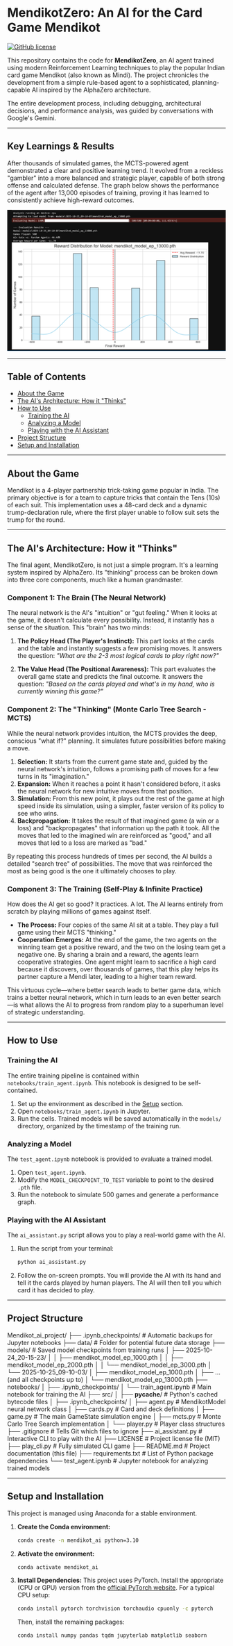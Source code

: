 # MendikotZero: An AI for the Card Game Mendikot

[![GitHub license](https://img.shields.io/badge/license-MIT-blue.svg)](https://github.com/beeth73/Mendikot_ai_project/blob/main/LICENSE)

This repository contains the code for **MendikotZero**, an AI agent trained using modern Reinforcement Learning techniques to play the popular Indian card game Mendikot (also known as Mindi). The project chronicles the development from a simple rule-based agent to a sophisticated, planning-capable AI inspired by the AlphaZero architecture.

The entire development process, including debugging, architectural decisions, and performance analysis, was guided by conversations with Google's Gemini.

---

## Key Learnings & Results
After thousands of simulated games, the MCTS-powered agent demonstrated a clear and positive learning trend. It evolved from a reckless "gambler" into a more balanced and strategic player, capable of both strong offense and calculated defense. The graph below shows the performance of the agent after 13,000 episodes of training, proving it has learned to consistently achieve high-reward outcomes.

![AI Performance at 13,000 Episodes](graph.png)



---

## Table of Contents
- [About the Game](#about-the-game)
- [The AI's Architecture: How it "Thinks"](#the-ais-architecture-how-it-thinks)
- [How to Use](#how-to-use)
  - [Training the AI](#training-the-ai)
  - [Analyzing a Model](#analyzing-a-model)
  - [Playing with the AI Assistant](#playing-with-the-ai-assistant)
- [Project Structure](#project-structure)
- [Setup and Installation](#setup-and-installation)

---

## About the Game
Mendikot is a 4-player partnership trick-taking game popular in India. The primary objective is for a team to capture tricks that contain the Tens (10s) of each suit. This implementation uses a 48-card deck and a dynamic trump-declaration rule, where the first player unable to follow suit sets the trump for the round.

---

## The AI's Architecture: How it "Thinks"

The final agent, MendikotZero, is not just a simple program. It's a learning system inspired by AlphaZero. Its "thinking" process can be broken down into three core components, much like a human grandmaster.

### Component 1: The Brain (The Neural Network)
The neural network is the AI's "intuition" or "gut feeling." When it looks at the game, it doesn't calculate every possibility. Instead, it instantly has a sense of the situation. This "brain" has two minds:

1.  **The Policy Head (The Player's Instinct):** This part looks at the cards and the table and instantly suggests a few promising moves. It answers the question: *"What are the 2-3 most logical cards to play right now?"*

2.  **The Value Head (The Positional Awareness):** This part evaluates the overall game state and predicts the final outcome. It answers the question: *"Based on the cards played and what's in my hand, who is currently winning this game?"*

### Component 2: The "Thinking" (Monte Carlo Tree Search - MCTS)
While the neural network provides intuition, the MCTS provides the deep, conscious "what if?" planning. It simulates future possibilities before making a move.

1.  **Selection:** It starts from the current game state and, guided by the neural network's intuition, follows a promising path of moves for a few turns in its "imagination."
2.  **Expansion:** When it reaches a point it hasn't considered before, it asks the neural network for new intuitive moves from that position.
3.  **Simulation:** From this new point, it plays out the rest of the game at high speed inside its simulation, using a simpler, faster version of its policy to see who wins.
4.  **Backpropagation:** It takes the result of that imagined game (a win or a loss) and "backpropagates" that information up the path it took. All the moves that led to the imagined win are reinforced as "good," and all moves that led to a loss are marked as "bad."

By repeating this process hundreds of times per second, the AI builds a detailed "search tree" of possibilities. The move that was reinforced the most as being good is the one it ultimately chooses to play.

### Component 3: The Training (Self-Play & Infinite Practice)
How does the AI get so good? It practices. A lot.
The AI learns entirely from scratch by playing millions of games against itself.

- **The Process:** Four copies of the same AI sit at a table. They play a full game using their MCTS "thinking."
- **Cooperation Emerges:** At the end of the game, the two agents on the winning team get a positive reward, and the two on the losing team get a negative one. By sharing a brain and a reward, the agents learn cooperative strategies. One agent might learn to sacrifice a high card because it discovers, over thousands of games, that this play helps its partner capture a Mendi later, leading to a higher team reward.

This virtuous cycle—where better search leads to better game data, which trains a better neural network, which in turn leads to an even better search—is what allows the AI to progress from random play to a superhuman level of strategic understanding.

---

## How to Use

### Training the AI
The entire training pipeline is contained within `notebooks/train_agent.ipynb`. This notebook is designed to be self-contained.

1.  Set up the environment as described in the [Setup](#setup-and-installation) section.
2.  Open `notebooks/train_agent.ipynb` in Jupyter.
3.  Run the cells. Trained models will be saved automatically in the `models/` directory, organized by the timestamp of the training run.

### Analyzing a Model
The `test_agent.ipynb` notebook is provided to evaluate a trained model.

1.  Open `test_agent.ipynb`.
2.  Modify the `MODEL_CHECKPOINT_TO_TEST` variable to point to the desired `.pth` file.
3.  Run the notebook to simulate 500 games and generate a performance graph.

### Playing with the AI Assistant
The `ai_assistant.py` script allows you to play a real-world game with the AI.

1.  Run the script from your terminal:
    ```bash
    python ai_assistant.py
    ```
2.  Follow the on-screen prompts. You will provide the AI with its hand and tell it the cards played by human players. The AI will then tell you which card it has decided to play.

---

## Project Structure
Mendikot_ai_project/
├── .ipynb_checkpoints/         # Automatic backups for Jupyter notebooks
├── data/                       # Folder for potential future data storage
├── models/                     # Saved model checkpoints from training runs
│   ├── 2025-10-24_20-15-23/
│   │   ├── mendikot_model_ep_1000.pth
│   │   ├── mendikot_model_ep_2000.pth
│   │   └── mendikot_model_ep_3000.pth
│   └── 2025-10-25_09-10-03/
│       ├── mendikot_model_ep_1000.pth
│       ├── ... (and all checkpoints up to)
│       └── mendikot_model_ep_13000.pth
├── notebooks/
│   ├── .ipynb_checkpoints/
│   └── train_agent.ipynb       # Main notebook for training the AI
├── src/
│   ├── __pycache__/            # Python's cached bytecode files
│   ├── .ipynb_checkpoints/
│   ├── agent.py                # MendikotModel neural network class
│   ├── cards.py                # Card and deck definitions
│   ├── game.py                 # The main GameState simulation engine
│   ├── mcts.py                 # Monte Carlo Tree Search implementation
│   └── player.py               # Player class structures
├── .gitignore                  # Tells Git which files to ignore
├── ai_assistant.py             # Interactive CLI to play with the AI
├── LICENSE                     # Project license file (MIT)
├── play_cli.py                 # Fully simulated CLI game
├── README.md                   # Project documentation (this file)
├── requirements.txt            # List of Python package dependencies
└── test_agent.ipynb            # Jupyter notebook for analyzing trained models


---

## Setup and Installation
This project is managed using Anaconda for a stable environment.

1.  **Create the Conda environment:**
    ```bash
    conda create -n mendikot_ai python=3.10
    ```
2.  **Activate the environment:**
    ```bash
    conda activate mendikot_ai
    ```
3.  **Install Dependencies:**
    This project uses PyTorch. Install the appropriate (CPU or GPU) version from the [official PyTorch website](https://pytorch.org/get-started/locally/). For a typical CPU setup:
    ```bash
    conda install pytorch torchvision torchaudio cpuonly -c pytorch
    ```
    Then, install the remaining packages:
    ```bash
    conda install numpy pandas tqdm jupyterlab matplotlib seaborn
    ```
